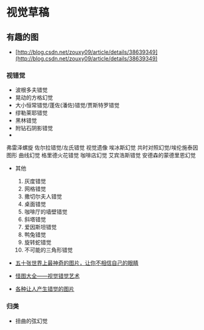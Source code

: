 
# 视觉草稿

## 有趣的图

* [http://blog.csdn.net/zouxy09/article/details/38639349](http://blog.csdn.net/zouxy09/article/details/38639349)

### 视错觉

* 波根多夫错觉
* 晃动的方格幻觉
* 大小恒常错觉/蓬佐(潘佐)错觉/贾斯特罗错觉
* 缪勒莱耶错觉
* 黑林错觉
* 附钻石阴影错觉
* 
弗雷泽螺旋
佐尔拉错觉/左氏错觉
视觉遗像
埃冰斯幻觉
共时对照幻觉/埃伦施泰因图形
曲线幻觉
格里德火花错觉
咖啡店幻觉
艾宾浩斯错觉
安德森的蒙德里恩幻觉

* 其他
	1. 灰度错觉
	2. 网格错觉
	3. 撒切尔夫人错觉
	4. 桌面错觉
	5. 咖啡厅的墙壁错觉
	6. 斜塔错觉
	7. 爱因斯坦错觉
	8. 鸭兔错觉
	9. 旋转蛇错觉
	10. 不可能的三角形错觉

* [五十张世界上最神奇的图片，让你不相信自己的眼睛](http://group.mtime.com/noitanigami/discussion/761923)
* [怪图大全——视觉错觉艺术](http://www.360doc.com/content/11/0808/15/3328689_138920585.shtml)
* [各种让人产生错觉的图片](http://www.gamersky.com/ent/201508/634012.shtml)


### 归类

* 扭曲的弦幻觉
